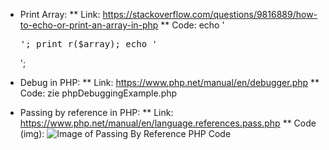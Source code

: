 * Print Array:
  ** Link: https://stackoverflow.com/questions/9816889/how-to-echo-or-print-an-array-in-php 
  ** Code: echo '<pre>'; print_r($array); echo '</pre>';

* Debug in PHP:
  ** Link: https://www.php.net/manual/en/debugger.php
  ** Code: zie phpDebuggingExample.php
  
* Passing by reference in PHP:
  ** Link: https://www.php.net/manual/en/language.references.pass.php
  ** Code (img):
  ![Image of Passing By Reference PHP Code](https://github.com/Web-Mobile-TiboVanGindertaelen2019/research/img/PHP_PassingByReference.png)
